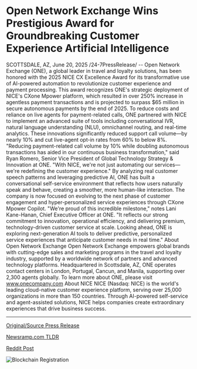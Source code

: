 # Open Network Exchange Wins Prestigious Award for Groundbreaking Customer Experience Artificial Intelligence

SCOTTSDALE, AZ, June 20, 2025 /24-7PressRelease/ -- Open Network Exchange (ONE), a global leader in travel and loyalty solutions, has been honored with the 2025 NICE CX Excellence Award for its transformative use of AI-powered automation to revolutionize customer experience and payment processing. This award recognizes ONE's strategic deployment of NICE's CXone Mpower platform, which resulted in over 250% increase in agentless payment transactions and is projected to surpass $65 million in secure autonomous payments by the end of 2025.  To reduce costs and reliance on live agents for payment-related calls, ONE partnered with NICE to implement an advanced suite of tools including conversational IVR, natural language understanding (NLU), omnichannel routing, and real-time analytics. These innovations significantly reduced support call volume—by nearly 10% and cut live-agent opt-in rates from 60% to below 8%.  "Reducing payment-related call volume by 10% while doubling autonomous transactions has aided in our continuous business transformation," said Ryan Romero, Senior Vice President of Global Technology Strategy & Innovation at ONE. "With NICE, we're not just automating our services—we're redefining the customer experience."  By analyzing real customer speech patterns and leveraging predictive AI, ONE has built a conversational self-service environment that reflects how users naturally speak and behave, creating a smoother, more human-like interaction. The company is now focused on evolving to the next phase of customer engagement and hyper-personalized service experiences through CXone Mpower Copilot.  "We're proud of this incredible milestone," notes Lani Kane-Hanan, Chief Executive Officer at ONE. "It reflects our strong commitment to innovation, operational efficiency, and delivering premium, technology-driven customer service at scale. Looking ahead, ONE is exploring next-generation AI tools to deliver predictive, personalized service experiences that anticipate customer needs in real time."  About Open Network Exchange Open Network Exchange empowers global brands with cutting-edge sales and marketing programs in the travel and loyalty industry, supported by a worldwide network of partners and advanced technology platforms. Headquartered in Scottsdale, AZ, ONE operates contact centers in London, Portugal, Cancun, and Manila, supporting over 2,300 agents globally. To learn more about ONE, please visit www.onecompany.com   About NICE NICE (Nasdaq: NICE) is the world's leading cloud-native customer experience platform, serving over 25,000 organizations in more than 150 countries. Through AI-powered self-service and agent-assisted solutions, NICE helps companies create extraordinary experiences that drive business success. 

---

[Original/Source Press Release](https://www.24-7pressrelease.com/press-release/524063/open-network-exchange-wins-prestigious-award-for-groundbreaking-customer-experience-artificial-intelligence)
                    

[Newsramp.com TLDR](https://newsramp.com/curated-news/one-wins-2025-nice-cx-award-for-ai-driven-customer-experience-innovation/dcc5106c11c76c6af3969b411aeb9396) 

 



[Reddit Post](https://www.reddit.com/r/AwardsAndRecognition/comments/1lfxt7q/one_wins_2025_nice_cx_award_for_aidriven_customer/) 



![Blockchain Registration](https://cdn.newsramp.app/24-7PressRelease/qrcode/256/20/moonxSub.webp)
